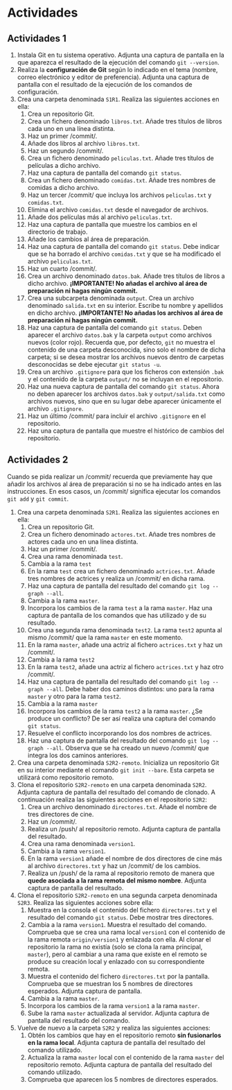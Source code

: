 # Actividades

## Actividades 1

1.  Instala Git en tu sistema operativo. Adjunta una captura de pantalla en la que aparezca el resultado de la ejecución del comando `git --version`.
2.  Realiza la **configuración de Git** según lo indicado en el tema (nombre, correo electrónico y editor de preferencia). Adjunta una captura de pantalla con el resultado de la ejecución de los comandos de configuración.
3.  Crea una carpeta denominada `S1R1`. Realiza las siguientes acciones en ella:
    1. Crea un repositorio Git.
    2. Crea un fichero denominado `libros.txt`. Añade tres títulos de libros cada uno en una línea distinta.
    3. Haz un primer /commit/.
    4. Añade dos libros al archivo `libros.txt`.
    5. Haz un segundo /commit/.
    6. Crea un fichero denominado `peliculas.txt`. Añade tres títulos de películas a dicho archivo.
    7. Haz una captura de pantalla del comando `git status`.
    8. Crea un fichero denominado `comidas.txt`. Añade tres nombres de comidas a dicho archivo.
    9. Haz un tercer /commit/ que incluya los archivos `peliculas.txt` y `comidas.txt`.
    10. Elimina el archivo `comidas.txt` desde el navegador de archivos.
    11. Añade dos películas más al archivo `peliculas.txt`.
    12. Haz una captura de pantalla que muestre los cambios en el directorio de trabajo.
    13. Añade los cambios al área de preparación.
    14. Haz una captura de pantalla del comando `git status`. Debe indicar que se ha borrado el archivo `comidas.txt` y que se ha modificado el archivo `peliculas.txt`.
    15. Haz un cuarto /commit/.
    16. Crea un archivo denominado `datos.bak`. Añade tres títulos de libros a dicho archivo. **¡IMPORTANTE! No añadas el archivo al área de preparación ni hagas ningún commit.**
    17. Crea una subcarpeta denominada `output`. Crea un archivo denominado `salida.txt` en su interior. Escribe tu nombre y apellidos en dicho archivo. **¡IMPORTANTE! No añadas los archivos al área de preparación ni hagas ningún commit.**
    18. Haz una captura de pantalla del comando `git status`. Deben aparecer el archivo `datos.bak` y la carpeta `output` como archivos nuevos (color rojo). Recuerda que, por defecto, `git` no muestra el contenido de una carpeta desconocida, sino solo el nombre de dicha carpeta; si se desea mostrar los archivos nuevos dentro de carpetas desconocidas se debe ejecutar `git status -u`.
    19. Crea un archivo `.gitignore` para que los ficheros con extensión `.bak` y el contenido de la carpeta `output/` no se incluyan en el repositorio.
    20. Haz una nueva captura de pantalla del comando `git status`. Ahora no deben aparecer los archivos `datos.bak` y `output/salida.txt` como archivos nuevos, sino que en su lugar debe aparecer únicamente el archivo `.gitignore`.
    21. Haz un último /commit/ para incluir el archivo `.gitignore` en el repositorio.
    22. Haz una captura de pantalla que muestre el histórico de cambios del repositorio.

## Actividades 2

Cuando se pida realizar un /commit/ recuerda que previamente hay que añadir los archivos al área de preparación si no se ha indicado antes en las instrucciones. En esos casos, un /commit/ significa ejecutar los comandos `git add` y `git commit`.

1. Crea una carpeta denominada `S2R1`. Realiza las siguientes acciones en ella:
   1. Crea un repositorio Git.
   2. Crea un fichero denominado `actores.txt`. Añade tres nombres de actores cada uno en una línea distinta.
   3. Haz un primer /commit/.
   4. Crea una rama denominada `test`.
   5. Cambia a la rama `test`
   6. En la rama `test` crea un fichero denominado `actrices.txt`. Añade tres nombres de actrices y realiza un /commit/ en dicha rama.
   7. Haz una captura de pantalla del resultado del comando `git log --graph --all`.
   8. Cambia a la rama `master`.
   9. Incorpora los cambios de la rama `test` a la rama `master`. Haz una captura de pantalla de los comandos que has utilizado y de su resultado.
   10. Crea una segunda rama denominada `test2`. La rama `test2` apunta al mismo /commit/ que la rama `master` en este momento.
   11. En la rama `master`, añade una actriz al fichero `actrices.txt` y haz un /commit/.
   12. Cambia a la rama `test2`
   13. En la rama `test2`, añade una actriz al fichero `actrices.txt` y haz otro /commit/.
   14. Haz una captura de pantalla del resultado del comando `git log --graph --all`. Debe haber dos caminos distintos: uno para la rama `master` y otro para la rama `test2`.
   15. Cambia a la rama `master`
   16. Incorpora los cambios de la rama `test2` a la rama `master`. ¿Se produce un conflicto? De ser así realiza una captura del comando `git status`.
   17. Resuelve el conflicto incorporando los dos nombres de actrices.
   18. Haz una captura de pantalla del resultado del comando `git log --graph --all`. Observa que se ha creado un nuevo /commit/ que integra los dos caminos anteriores.
2. Crea una carpeta denominada `S2R2-remoto`. Inicializa un repositorio Git en su interior mediante el comando `git init --bare`. Esta carpeta se utilizará como repositorio remoto.
3. Clona el repositorio `S2R2-remoto` en una carpeta denominada `S2R2`. Adjunta captura de pantalla del resultado del comando de clonado. A continuación realiza las siguientes acciones en el repositorio `S2R2`:
   1. Crea un archivo denominado `directores.txt`. Añade el nombre de tres directores de cine.
   2. Haz un /commit/.
   3. Realiza un /push/ al repositorio remoto. Adjunta captura de pantalla del resultado.
   4. Crea una rama denominada `version1`.
   5. Cambia a la rama `version1`.
   6. En la rama `version1` añade el nombre de dos directores de cine más al archivo `directores.txt` y haz un /commit/ de los cambios.
   7. Realiza un /push/ de la rama al repositorio remoto de manera que **quede asociada a la rama remota del mismo nombre**. Adjunta captura de pantalla del resultado.
4. Clona el repositorio `S2R2-remoto` en una segunda carpeta denominada `S2R3`. Realiza las siguientes acciones sobre ella:
   1. Muestra en la consola el contenido del fichero `directores.txt` y el resultado del comando `git status`. Debe mostrar tres directores.
   2. Cambia a la rama `version1`. Muestra el resultado del comando. Comprueba que se crea una rama local `version1` con el contenido de la rama remota `origin/version1` y enlazada con ella. Al clonar el repositorio la rama no existía (solo se clona la rama principal, `master`), pero al cambiar a una rama que existe en el remoto se produce su creación local y enlazado con su correspondiente remota.
   3. Muestra el contenido del fichero `directores.txt` por la pantalla. Comprueba que se muestran los 5 nombres de directores esperados. Adjunta captura de pantalla.
   4. Cambia a la rama `master`.
   5. Incorpora los cambios de la rama `version1` a la rama `master`.
   6. Sube la rama `master` actualizada al servidor. Adjunta captura de pantalla del resultado del comando.
5. Vuelve de nuevo a la carpeta `S2R2` y realiza las siguientes acciones:
   1. Obtén los cambios que hay en el repositorio remoto **sin fusionarlos en la rama local**. Adjunta captura de pantalla del resultado del comando utilizado.
   2. Actualiza la rama `master` local con el contenido de la rama `master` del repositorio remoto. Adjunta captura de pantalla del resultado del comando utilizado.
   3. Comprueba que aparecen los 5 nombres de directores esperados.
